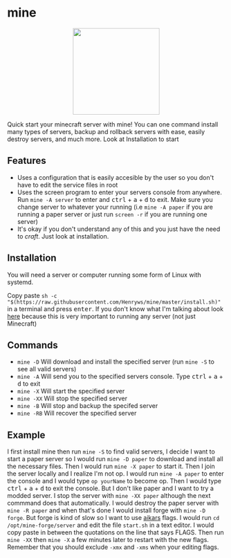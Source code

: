 # mine
<p align="center">
<a href="https://minecraft.net"><img src="https://i.redd.it/lhyfpzbifpo21.png" width="200" height="200"></a>
</p>
Quick start your minecraft server with mine! You can one command install many types of servers, backup and rollback servers with ease, easily destroy servers, and much more. Look at Installation to start


## Features
* Uses a configuration that is easily accesible by the user so you don't have to edit the service files in root
* Uses the screen program to enter your servers console from anywhere. Run `mine -A server` to enter and <kbd>ctrl</kbd> + <kbd>a</kbd> + <kbd>d</kbd> to exit. Make sure you change server to whatever your running (i.e `mine -A paper` if you are running a paper server or just run `screen -r` if you are running one server)
* It's okay if you don't understand any of this and you just have the need to _craft_. Just look at installation.



## Installation
You will need a server or computer running some form of Linux with systemd.

Copy paste `sh -c "$(https://raw.githubusercontent.com/Henryws/mine/master/install.sh)"` in a terminal and press <kbd>enter</kbd>. If you don't know what I'm talking about look [here](https://ubuntu.com/tutorials/command-line-for-beginners#1-overview) because this is very important to running any server (not just Minecraft)


## Commands
- `mine -D` Will download and install the specified server (run `mine -S` to see all valid servers)
- `mine -A` Will send you to the specified servers console. Type <kbd>ctrl</kbd> + <kbd>a</kbd> + <kbd>d</kbd> to exit
- `mine -X` Will start the specified server
- `mine -XX` Will stop the specified server
- `mine -B` Will stop and backup the specifed server
- `mine -RB` Will recover the specified server


## Example
I first install mine then run `mine -S` to find valid servers, I decide I want to start a paper server so I would run `mine -D paper` to download and install all the necessary files. Then I would run `mine -X paper` to start it. Then I join the server locally and I realize I'm not op. I would run `mine -A paper` to enter the console and I would type `op yourName` to become op. Then I would type <kbd>ctrl</kbd> + <kbd>a</kbd> + <kbd>d</kbd> to exit the console. But I don't like paper and I want to try a modded server. I stop the server with `mine -XX paper` although the next commmand does that automatically. I would destroy the paper server with `mine -R paper` and when that's done I would install forge with `mine -D forge`. But forge is kind of slow so I want to use [aikars](https://aikar.co/2018/07/02/tuning-the-jvm-g1gc-garbage-collector-flags-for-minecraft) flags. I would run `cd /opt/mine-forge/server` and edit the file `start.sh` in a text editor. I would copy paste in between the quotations on the line that says FLAGS. Then run `mine -XX` then `mine -X` a few minutes later to restart with the new flags. Remember that you should exclude `-xmx` and `-xms` when your editing flags.

